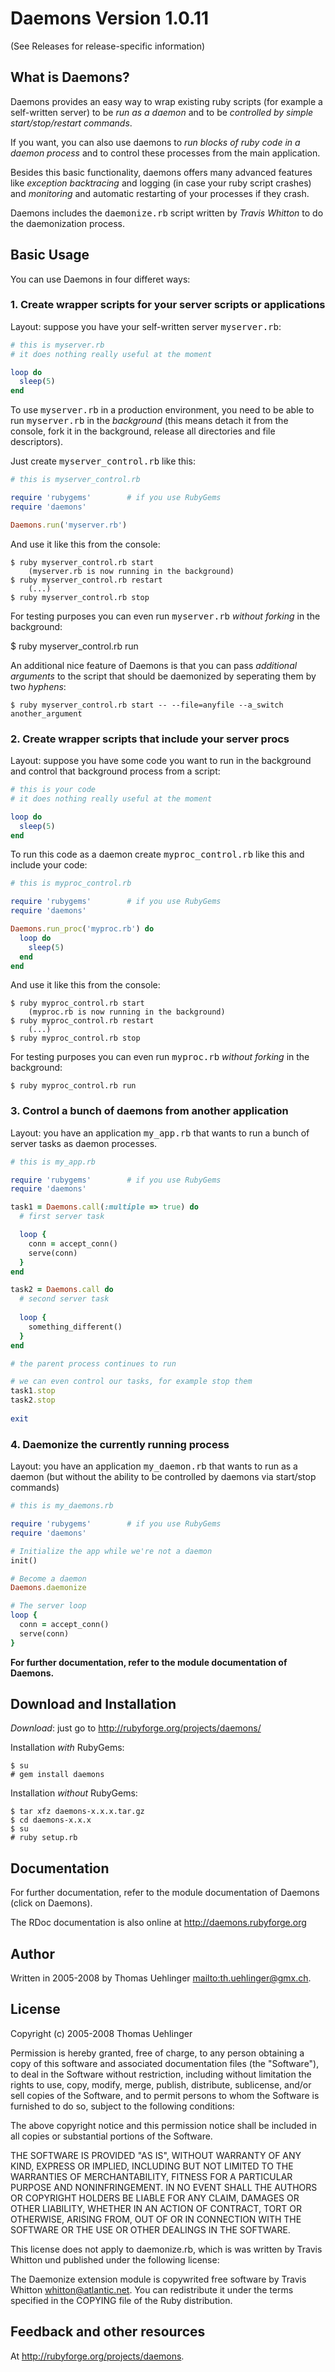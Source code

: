 # Daemons Version 1.0.11

(See Releases for release-specific information)

## What is Daemons?

Daemons provides an easy way to wrap existing ruby scripts (for example a self-written server) 
to be <i>run as a daemon</i> and to be <i>controlled by simple start/stop/restart commands</i>.

If you want, you can also use daemons to <i>run blocks of ruby code in a daemon process</i> and to control
these processes from the main application.

Besides this basic functionality, daemons offers many advanced features like <i>exception backtracing</i> 
and logging (in case your ruby script crashes) and <i>monitoring</i> and automatic restarting of your processes
if they crash.

Daemons includes the <tt>daemonize.rb</tt> script written by <i>Travis Whitton</i> to do the daemonization
process.

## Basic Usage

You can use Daemons in four differet ways:

### 1. Create wrapper scripts for your server scripts or applications

Layout: suppose you have your self-written server <tt>myserver.rb</tt>:
```ruby
# this is myserver.rb
# it does nothing really useful at the moment

loop do
  sleep(5)
end
```
To use <tt>myserver.rb</tt> in a production environment, you need to be able to
run <tt>myserver.rb</tt> in the _background_ (this means detach it from the console, fork it
in the background, release all directories and file descriptors).

Just create <tt>myserver_control.rb</tt> like this:
```ruby
# this is myserver_control.rb

require 'rubygems'        # if you use RubyGems
require 'daemons'

Daemons.run('myserver.rb')
```  
And use it like this from the console:
```
$ ruby myserver_control.rb start
    (myserver.rb is now running in the background)
$ ruby myserver_control.rb restart
    (...)
$ ruby myserver_control.rb stop
```
For testing purposes you can even run <tt>myserver.rb</tt> <i>without forking</i> in the background:

  $ ruby myserver_control.rb run

An additional nice feature of Daemons is that you can pass <i>additional arguments</i> to the script that 
should be daemonized by seperating them by two _hyphens_:
```
$ ruby myserver_control.rb start -- --file=anyfile --a_switch another_argument
```

### 2. Create wrapper scripts that include your server procs

Layout: suppose you have some code you want to run in the background and control that background process
from a script:
```ruby
# this is your code
# it does nothing really useful at the moment

loop do
  sleep(5)
end
```
To run this code as a daemon create <tt>myproc_control.rb</tt> like this and include your code:
```ruby
# this is myproc_control.rb

require 'rubygems'        # if you use RubyGems
require 'daemons'

Daemons.run_proc('myproc.rb') do
  loop do
    sleep(5)
  end
end
```
And use it like this from the console:
```
$ ruby myproc_control.rb start
    (myproc.rb is now running in the background)
$ ruby myproc_control.rb restart
    (...)
$ ruby myproc_control.rb stop
```
For testing purposes you can even run <tt>myproc.rb</tt> <i>without forking</i> in the background:
```
$ ruby myproc_control.rb run
```
### 3. Control a bunch of daemons from another application

Layout: you have an application <tt>my_app.rb</tt> that wants to run a bunch of 
server tasks as daemon processes.
```ruby
# this is my_app.rb

require 'rubygems'        # if you use RubyGems
require 'daemons'

task1 = Daemons.call(:multiple => true) do
  # first server task

  loop {
    conn = accept_conn()
    serve(conn)
  }
end

task2 = Daemons.call do
  # second server task
  
  loop {
    something_different()
  }
end

# the parent process continues to run

# we can even control our tasks, for example stop them
task1.stop
task2.stop
  
exit
```
  
### 4. Daemonize the currently running process

Layout: you have an application <tt>my_daemon.rb</tt> that wants to run as a daemon
(but without the ability to be controlled by daemons via start/stop commands)
```ruby
# this is my_daemons.rb

require 'rubygems'        # if you use RubyGems
require 'daemons'

# Initialize the app while we're not a daemon
init()

# Become a daemon
Daemons.daemonize

# The server loop
loop {
  conn = accept_conn()
  serve(conn)
}
```
  
<b>For further documentation, refer to the module documentation of Daemons.</b>

  
## Download and Installation

*Download*: just go to http://rubyforge.org/projects/daemons/

Installation *with* RubyGems:
```
$ su
# gem install daemons
```
Installation *without* RubyGems:
```
$ tar xfz daemons-x.x.x.tar.gz
$ cd daemons-x.x.x
$ su
# ruby setup.rb
```
## Documentation

For further documentation, refer to the module documentation of Daemons (click on Daemons).

The RDoc documentation is also online at http://daemons.rubyforge.org


## Author

Written in 2005-2008 by Thomas Uehlinger <mailto:th.uehlinger@gmx.ch>.

## License

Copyright (c) 2005-2008 Thomas Uehlinger

Permission is hereby granted, free of charge, to any person
obtaining a copy of this software and associated documentation
files (the "Software"), to deal in the Software without
restriction, including without limitation the rights to use,
copy, modify, merge, publish, distribute, sublicense, and/or sell
copies of the Software, and to permit persons to whom the
Software is furnished to do so, subject to the following
conditions:

The above copyright notice and this permission notice shall be
included in all copies or substantial portions of the Software.

THE SOFTWARE IS PROVIDED "AS IS", WITHOUT WARRANTY OF ANY KIND,
EXPRESS OR IMPLIED, INCLUDING BUT NOT LIMITED TO THE WARRANTIES
OF MERCHANTABILITY, FITNESS FOR A PARTICULAR PURPOSE AND
NONINFRINGEMENT. IN NO EVENT SHALL THE AUTHORS OR COPYRIGHT
HOLDERS BE LIABLE FOR ANY CLAIM, DAMAGES OR OTHER LIABILITY,
WHETHER IN AN ACTION OF CONTRACT, TORT OR OTHERWISE, ARISING
FROM, OUT OF OR IN CONNECTION WITH THE SOFTWARE OR THE USE OR
OTHER DEALINGS IN THE SOFTWARE.

This license does not apply to daemonize.rb, which is was written by 
Travis Whitton und published under the following license:

The Daemonize extension module is copywrited free software by Travis Whitton
<whitton@atlantic.net>. You can redistribute it under the terms specified in
the COPYING file of the Ruby distribution.

## Feedback and other resources

At http://rubyforge.org/projects/daemons.
